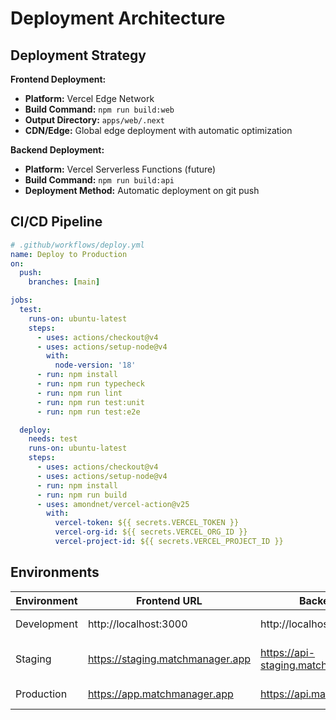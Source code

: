 # Deployment Architecture

## Deployment Strategy

**Frontend Deployment:**
- **Platform:** Vercel Edge Network
- **Build Command:** `npm run build:web`
- **Output Directory:** `apps/web/.next`
- **CDN/Edge:** Global edge deployment with automatic optimization

**Backend Deployment:**
- **Platform:** Vercel Serverless Functions (future)
- **Build Command:** `npm run build:api`
- **Deployment Method:** Automatic deployment on git push

## CI/CD Pipeline

```yaml
# .github/workflows/deploy.yml
name: Deploy to Production
on:
  push:
    branches: [main]

jobs:
  test:
    runs-on: ubuntu-latest
    steps:
      - uses: actions/checkout@v4
      - uses: actions/setup-node@v4
        with:
          node-version: '18'
      - run: npm install
      - run: npm run typecheck
      - run: npm run lint
      - run: npm run test:unit
      - run: npm run test:e2e

  deploy:
    needs: test
    runs-on: ubuntu-latest
    steps:
      - uses: actions/checkout@v4
      - uses: actions/setup-node@v4
      - run: npm install
      - run: npm run build
      - uses: amondnet/vercel-action@v25
        with:
          vercel-token: ${{ secrets.VERCEL_TOKEN }}
          vercel-org-id: ${{ secrets.VERCEL_ORG_ID }}
          vercel-project-id: ${{ secrets.VERCEL_PROJECT_ID }}
```

## Environments

| Environment | Frontend URL | Backend URL | Purpose |
|-------------|-------------|-------------|---------|
| Development | http://localhost:3000 | http://localhost:3001 | Local development |
| Staging | https://staging.matchmanager.app | https://api-staging.matchmanager.app | Pre-production testing |
| Production | https://app.matchmanager.app | https://api.matchmanager.app | Live environment |
